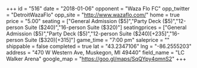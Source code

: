 +++
id = "516"
date = "2018-01-06"
opponent = "Waza Flo FC"
opp_twitter = "DetroitWazaFlo"
opp_site = "http://www.wazaflo.com/"
home = true
price = "5.00"
seating = ["General Admission ($5)","Party Deck ($5)","12-person Suite ($240)","16-person Suite ($320)"]
seatingprices = ["General Admission ($5)","Party Deck ($5)","12-person Suite ($240)[+235]","16-person Suite ($320)[+315]"]
game_time = "7:00 pm"
saleprice = ""
shippable = false
completed = true
lat = "43.2347106"
lng = "-86.2555203"
address = "470 W Western Ave, Muskegon, MI 49440"
field_name = "LC Walker Arena"
google_map = "https://goo.gl/maps/SqQYpy4qmnS2"
+++

